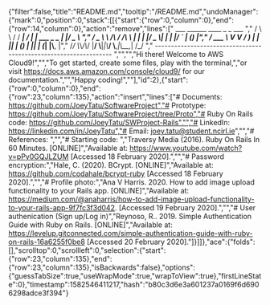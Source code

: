 {"filter":false,"title":"README.md","tooltip":"/README.md","undoManager":{"mark":0,"position":0,"stack":[[{"start":{"row":0,"column":0},"end":{"row":14,"column":0},"action":"remove","lines":["         ___        ______     ____ _                 _  ___  ","        / \\ \\      / / ___|   / ___| | ___  _   _  __| |/ _ \\ ","       / _ \\ \\ /\\ / /\\___ \\  | |   | |/ _ \\| | | |/ _` | (_) |","      / ___ \\ V  V /  ___) | | |___| | (_) | |_| | (_| |\\__, |","     /_/   \\_\\_/\\_/  |____/   \\____|_|\\___/ \\__,_|\\__,_|  /_/ "," ----------------------------------------------------------------- ","","","Hi there! Welcome to AWS Cloud9!","","To get started, create some files, play with the terminal,","or visit https://docs.aws.amazon.com/console/cloud9/ for our documentation.","","Happy coding!",""],"id":2},{"start":{"row":0,"column":0},"end":{"row":23,"column":135},"action":"insert","lines":["# Documents: https://github.com/JoeyTatu/SoftwareProject","# Prototype: https://github.com/JoeyTatu/SoftwareProject/tree/Proto","# Ruby On Rails code: https://github.com/JoeyTatu/SWProject-Rails","","# LinkedIn: https://linkedin.com/in/JoeyTatu","# Email: joey.tatu@student.ncirl.ie","","# References: ","","# Starting code: ","Traversy Media (2016). Ruby On Rails In 60 Minutes. [ONLINE]","Available at: https://www.youtube.com/watch?v=pPy0GQJLZUM [Accessed 18 February 2020].","","# Password encryption:","Hale, C. (2020). BCrypt. [ONLINE]","Available at: https://github.com/codahale/bcrypt-ruby [Accessed 18 February 2020].","","# Profile photo:","Ana V Harris. 2020. How to add image upload functionality to your Rails app. [ONLINE]","Available at: https://medium.com/@anaharris/how-to-add-image-upload-functionality-to-your-rails-app-9f7fc3f3d042. [Accessed 19 February 2020].","","# User authenication (Sign up/Log in)","Reynoso, R.. 2019. Simple Authentication Guide with Ruby on Rails. [ONLINE]","Available at: https://levelup.gitconnected.com/simple-authentication-guide-with-ruby-on-rails-16a6255f0be8 [Accessed 20 February 2020]."]}]]},"ace":{"folds":[],"scrolltop":0,"scrollleft":0,"selection":{"start":{"row":23,"column":135},"end":{"row":23,"column":135},"isBackwards":false},"options":{"guessTabSize":true,"useWrapMode":true,"wrapToView":true},"firstLineState":0},"timestamp":1582546411217,"hash":"b80c3d6e3a601237a0169f6d6906298adce3f394"}